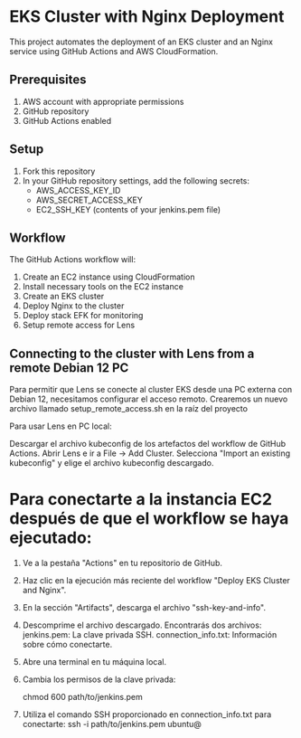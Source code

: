 # EKS Cluster with Nginx Deployment

This project automates the deployment of an EKS cluster and an Nginx service using GitHub Actions and AWS CloudFormation.

## Prerequisites

1. AWS account with appropriate permissions
2. GitHub repository
3. GitHub Actions enabled

## Setup

1. Fork this repository
2. In your GitHub repository settings, add the following secrets:
   - AWS_ACCESS_KEY_ID
   - AWS_SECRET_ACCESS_KEY
   - EC2_SSH_KEY (contents of your jenkins.pem file)

## Workflow

The GitHub Actions workflow will:

1. Create an EC2 instance using CloudFormation
2. Install necessary tools on the EC2 instance
3. Create an EKS cluster
4. Deploy Nginx to the cluster
5. Deploy stack EFK for monitoring
6. Setup remote access for Lens

## Connecting to the cluster with Lens from a remote Debian 12 PC

Para permitir que Lens se conecte al cluster EKS desde una PC externa con Debian 12, necesitamos configurar el acceso remoto. Crearemos un nuevo archivo llamado setup_remote_access.sh en la raíz del proyecto

Para usar Lens en PC local:

Descargar el archivo kubeconfig de los artefactos del workflow de GitHub Actions.
Abrir Lens e ir a File -> Add Cluster.
Selecciona "Import an existing kubeconfig" y elige el archivo kubeconfig descargado.

# Para conectarte a la instancia EC2 después de que el workflow se haya ejecutado:

1. Ve a la pestaña "Actions" en tu repositorio de GitHub.

2. Haz clic en la ejecución más reciente del workflow "Deploy EKS Cluster and Nginx".

3. En la sección "Artifacts", descarga el archivo "ssh-key-and-info".

4. Descomprime el archivo descargado. Encontrarás dos archivos:
        jenkins.pem: La clave privada SSH.
        connection_info.txt: Información sobre cómo conectarte.

5. Abre una terminal en tu máquina local.

6. Cambia los permisos de la clave privada:
    
    chmod 600 path/to/jenkins.pem

7. Utiliza el comando SSH proporcionado en connection_info.txt para conectarte:
    ssh -i path/to/jenkins.pem ubuntu@<EC2-PUBLIC-IP>